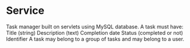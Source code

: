 # Service
Task manager built on servlets using MySQL database.
A task must have:
Title (string)
Description (text)
Completion date
Status (completed or not)
Identifier
A task may belong to a group of tasks and may belong to a user.
